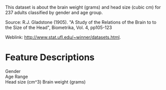 This dataset is about the brain weight (grams) and head size (cubic cm) for 237
adults classified by gender and age group.

Source: R.J. Gladstone (1905). "A Study of the Relations of the Brain to 
to the Size of the Head", Biometrika, Vol. 4, pp105-123

Weblink: http://www.stat.ufl.edu/~winner/datasets.html.

# Feature Descriptions 
Gender  
Age Range  
Head size (cm^3)
Brain weight (grams)
